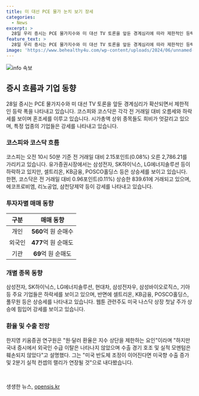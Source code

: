 ```yaml
---
title: 미 대선 PCE 물가 눈치 보기 장세
categories:
  - News
excerpt: >
  28일 우리 증시는 PCE 물가지수와 미 대선 TV 토론을 앞둔 경계심리에 따라 제한적인 등락을 보이고 있습니다. 코스피는 전 거래일 대비 2.15포인트(0.08%) 오른 2,786.21로, 개인이 560억 원을 순매수 중이고 외국인과 기관은 각각 477억 원과 69억 원을 팔고 있습니다. 삼성전자, SK하이닉스, LG에너지솔루션, 현대차, 삼성전자우, 삼성바이오로직스, 기아 등이 하락하고 있으며, 풀무원은 강세를 보이고 있습니다. 코스닥 지수는 0.11% 상승한 839.61에 거래되고 있으며, 웹툰 엔터테인먼트 주가 상승으로 국내 웹툰 관련주가 강세를 보이고 있습니다.
feature_text: >
  28일 우리 증시는 PCE 물가지수와 미 대선 TV 토론을 앞둔 경계심리에 따라 제한적인 등락을 보이고 있습니다. 코스피는 전 거래일 대비 2.15포인트(0.08%) 오른 2,786.21로, 개인이 560억 원을 순매수 중이고 외국인과 기관은 각각 477억 원과 69억 원을 팔고 있습니다. 삼성전자, SK하이닉스, LG에너지솔루션, 현대차, 삼성전자우, 삼성바이오로직스, 기아 등이 하락하고 있으며, 풀무원은 강세를 보이고 있습니다. 코스닥 지수는 0.11% 상승한 839.61에 거래되고 있으며, 웹툰 엔터테인먼트 주가 상승으로 국내 웹툰 관련주가 강세를 보이고 있습니다.
image: 'https://www.behealthy4u.com/wp-content/uploads/2024/06/unnamed-file.png'
---
```


<p><img src="https://www.behealthy4u.com/wp-content/uploads/2024/06/unnamed-file.png" alt="info 속보" /></p>

<h2 data-ke-size="size26">증시 흐름과 기업 동향</h2>

<p data-ke-size="size16">28일 증시는 PCE 물가지수와 미 대선 TV 토론을 앞둔 경계심리가 확산되면서 제한적인 등락 폭을 나타내고 있습니다. 코스피와 코스닥은 각각 전 거래일 대비 오름세와 하락세를 보이며 혼조세를 이루고 있습니다. 시가총액 상위 종목들도 희비가 엇갈리고 있으며, 특정 업종의 기업들은 강세를 나타내고 있습니다.</p>

<h3>코스피와 코스닥 흐름</h3>

<p data-ke-size="size16">코스피는 오전 10시 50분 기준 전 거래일 대비 2.15포인트(0.08%) 오른 2,786.21를 가리키고 있습니다. 유가증권시장에서는 삼성전자, SK하이닉스, LG에너지솔루션 등이 하락하고 있지만, 셀트리온, KB금융, POSCO홀딩스 등은 상승세를 보이고 있습니다. 한편, 코스닥은 전 거래일 대비 0.96포인트(0.11%) 상승한 839.61에 거래되고 있으며, 에코프로비엠, 리노공업, 삼천당제약 등이 강세를 나타내고 있습니다.</p>

<h3>투자자별 매매 동향</h3>

<table>
    <thead>
        <tr>
            <th style="text-align: center;">구분</th>
            <th style="text-align: center;">매매 동향</th>
        </tr>
    </thead>
    <tbody>
        <tr>
            <td style="text-align: center;">개인</td>
            <td style="text-align: center;"><b>560</b>억 원 순매수</td>
        </tr>
        <tr>
            <td style="text-align: center;">외국인</td>
            <td style="text-align: center;"><b>477</b>억 원 순매도</td>
        </tr>
        <tr>
            <td style="text-align: center;">기관</td>
            <td style="text-align: center"><b>69</b>억 원 순매도</td>
        </tr>
    </tbody>
</table>

<h3>개별 종목 동향</h3>

<p data-ke-size="size16">삼성전자, SK하이닉스, LG에너지솔루션, 현대차, 삼성전자우, 삼성바이오로직스, 기아 등 주요 기업들은 하락세를 보이고 있으며, 반면에 셀트리온, KB금융, POSCO홀딩스, 풀무원 등은 상승세를 나타내고 있습니다. 웹툰 관련주도 미국 나스닥 상장 첫날 주가 상승에 힘입어 강세를 보이고 있습니다.</p>

<h3>환율 및 수출 전망</h3>

<p data-ke-size="size16">한지영 키움증권 연구원은 "원·달러 환율은 지수 상단을 제한하는 요인"이라며 "하지만 국내 증시에서 외국인 수급 이탈은 나타나지 않았으며 수출 경기 호조 및 실적 모멘텀은 훼손되지 않았다"고 설명했다. 그는 "미국 반도체 조정이 이어진다면 미국향 수출 증가 및 2분기 실적 컨셉의 랠리가 연장될 것"으로 내다봤습니다.</p>

<p data-ke-size="size16">&nbsp;</p>
생생한 뉴스, <a href="https://opensis.kr" rel="dofollow">opensis.kr</a>


